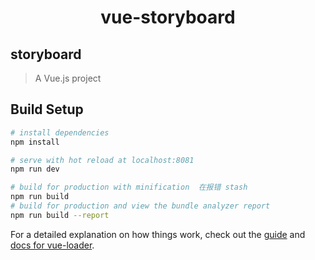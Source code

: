<h1 align="center">
  vue-storyboard
</h1>

## storyboard

> A Vue.js project

## Build Setup

``` bash
# install dependencies
npm install

# serve with hot reload at localhost:8081
npm run dev

# build for production with minification  在报错 stash
npm run build
# build for production and view the bundle analyzer report
npm run build --report
```

For a detailed explanation on how things work, check out the [guide](http://vuejs-templates.github.io/webpack/) and [docs for vue-loader](http://vuejs.github.io/vue-loader).

